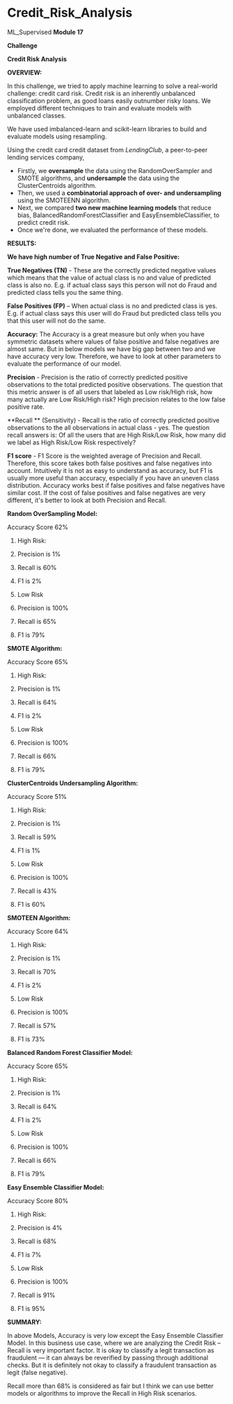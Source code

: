 # Credit_Risk_Analysis
ML_Supervised
**Module 17**

**Challenge**

**Credit Risk Analysis**

**OVERVIEW:**

In this challenge, we tried to apply machine learning to solve a real-world challenge: credit card risk. Credit risk is an inherently unbalanced classification problem, as good loans easily outnumber risky loans. We employed different techniques to train and evaluate models with unbalanced classes.

We have used  imbalanced-learn and scikit-learn libraries to build and evaluate models using resampling.

Using the credit card credit dataset from _LendingClub_, a peer-to-peer lending services company,

- Firstly, we **oversample** the data using the RandomOverSampler and SMOTE algorithms, and **undersample** the data using the ClusterCentroids algorithm.
- Then, we used a **combinatorial approach of over- and undersampling** using the SMOTEENN algorithm.
- Next, we compared **two new machine learning models** that reduce bias, BalancedRandomForestClassifier and EasyEnsembleClassifier, to predict credit risk.
- Once we&#39;re done, we evaluated the performance of these models.

**RESULTS:**

**We have high number of True Negative and False Positive:**

**True Negatives (TN)** - These are the correctly predicted negative values which means that the value of actual class is no and value of predicted class is also no. E.g. if actual class says this person will not do Fraud and predicted class tells you the same thing.

**False Positives (FP)** – When actual class is no and predicted class is yes. E.g. if actual class says this user will do Fraud but predicted class tells you that this user will not do the same.

**Accuracy:** The Accuracy is a great measure but only when you have symmetric datasets where values of false positive and false negatives are almost same. But in below models we have big gap between two and we have accuracy very low. Therefore, we have to look at other parameters to evaluate the performance of our model.

**Precision**  - Precision is the ratio of correctly predicted positive observations to the total predicted positive observations. The question that this metric answer is of all users that labeled as Low risk/High risk, how many actually are Low Risk/High risk? High precision relates to the low false positive rate.

**Recall ** (Sensitivity) - Recall is the ratio of correctly predicted positive observations to the all observations in actual class - yes. The question recall answers is: Of all the users that are High Risk/Low Risk, how many did we label as High Risk/Low Risk respectively?

**F1 score**  - F1 Score is the weighted average of Precision and Recall. Therefore, this score takes both false positives and false negatives into account. Intuitively it is not as easy to understand as accuracy, but F1 is usually more useful than accuracy, especially if you have an uneven class distribution. Accuracy works best if false positives and false negatives have similar cost. If the cost of false positives and false negatives are very different, it&#39;s better to look at both Precision and Recall.

**Random OverSampling Model:**

Accuracy Score 62%

1. High Risk:

  1. Precision is 1%
  2. Recall is 60%
  3. F1 is 2%

2. Low Risk
  1. Precision is 100%
  2. Recall is 65%
  3. F1 is 79%

**SMOTE Algorithm:**

Accuracy Score 65%

1. High Risk:

  1. Precision is 1%
  2. Recall is 64%
  3. F1 is 2%

2. Low Risk
  1. Precision is 100%
  2. Recall is 66%
  3. F1 is 79%

**ClusterCentroids Undersampling Algorithm:**

Accuracy Score 51%

1. High Risk:

  1. Precision is 1%
  2. Recall is 59%
  3. F1 is 1%

2. Low Risk

  1. Precision is 100%
  2. Recall is 43%
  3. F1 is 60%

**SMOTEEN Algorithm:**

Accuracy Score 64%

1. High Risk:

  1. Precision is 1%
  2. Recall is 70%
  3. F1 is 2%

2. Low Risk
  1. Precision is 100%
  2. Recall is 57%
  3. F1 is 73%

**Balanced Random Forest Classifier Model:**

Accuracy Score 65%

1. High Risk:

  1. Precision is 1%
  2. Recall is 64%
  3. F1 is 2%

2. Low Risk
  1. Precision is 100%
  2. Recall is 66%
  3. F1 is 79%

**Easy Ensemble Classifier Model:**

Accuracy Score 80%

1. High Risk:

  1. Precision is 4%
  2. Recall is 68%
  3. F1 is 7%

2. Low Risk
  1. Precision is 100%
  2. Recall is 91%
  3. F1 is 95%

**SUMMARY:**

In above Models, Accuracy is very low except the Easy Ensemble Classifier Model. In this business use case, where we are analyzing the Credit Risk – Recall is very important factor. It is okay to classify a legit transaction as fraudulent — it can always be reverified by passing through additional checks. But it is definitely not okay to classify a fraudulent transaction as legit (false negative).

Recall more than 68% is considered as fair but I think we can use better models or algorithms to improve the Recall in High Risk scenarios.
